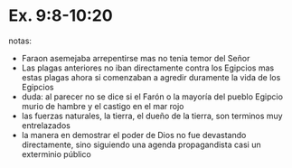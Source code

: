 Ex. 9:8-10:20
=============

notas:

- Faraon asemejaba arrepentirse mas no tenia temor del Señor
- Las plagas anteriores no iban directamente contra los Egipcios mas estas plagas ahora si comenzaban a
agredir duramente la vida de los Egipcios
- duda: al parecer no se dice si el Farón o la mayoría del pueblo Egipcio murio de hambre y el castigo en el mar rojo
- las fuerzas naturales, la tierra, el dueño de la tierra, son terminos muy entrelazados
- la manera en demostrar el poder de Dios no fue devastando directamente, sino siguiendo una agenda propagandista casi un exterminio público

